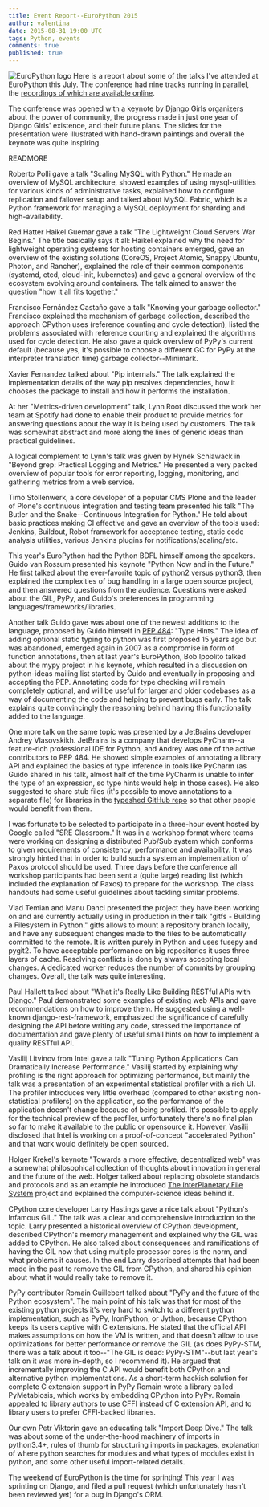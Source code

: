 ```yaml
---
title: Event Report--EuroPython 2015
author: valentina
date: 2015-08-31 19:00 UTC
tags: Python, events
comments: true
published: true
---
```


![EuroPython logo](blog/europython-2015.png) Here is a report about some of the talks I've attended at EuroPython this July. The conference had nine tracks running in parallel, the [recordings of which are available online](https://www.youtube.com/playlist?list=PL8uoeex94UhGGUH0mFb-StlZ1WYGWiJfP).

The conference was opened with a keynote by Django Girls organizers about the power of community, the progress made in just one year of Django Girls' existence, and their future plans. The slides for the presentation were illustrated with hand-drawn paintings and overall the keynote was quite inspiring.

READMORE

Roberto Polli gave a talk "Scaling MySQL with Python." He made an overview of MySQL architecture, showed examples of using mysql-utilities for various kinds of administrative tasks, explained how to configure replication and failover setup and talked about MySQL Fabric, which is a Python framework for managing a MySQL deployment for sharding and high-availability.

Red Hatter Haikel Guemar gave a talk "The Lightweight Cloud Servers War Begins." The title basically says it all: Haikel explained why the need for lightweight operating systems for hosting containers emerged, gave an overview of the existing solutions (CoreOS, Project Atomic, Snappy Ubuntu, Photon, and Rancher), explained the role of their common components (systemd, etcd, cloud-init, kubernetes) and gave a general overview of the ecosystem evolving around containers. The talk aimed to answer the question "how it all fits together."

Francisco Fernández Castaño gave a talk "Knowing your garbage collector." Francisco explained the mechanism of garbage collection, described the approach CPython uses (reference counting and cycle detection), listed the problems associated with reference counting and explained the algorithms used for cycle detection. He also gave a quick overview of PyPy's current default (because yes, it's possible to choose a different GC for PyPy at the interpreter translation time) garbage collector--Minimark.

Xavier Fernandez talked about "Pip internals." The talk explained the implementation details of the way pip resolves dependencies, how it chooses the package to install and how it performs the installation.

At her "Metrics-driven development" talk, Lynn Root discussed the work her team at Spotify had done to enable their product to provide metrics for answering questions about the way it is being used by customers. The talk was somewhat abstract and more along the lines of generic ideas than practical guidelines.

A logical complement to Lynn's talk was given by Hynek Schlawack in "Beyond grep: Practical Logging and Metrics." He presented a very packed overview of popular tools for error reporting, logging, monitoring, and gathering metrics from a web service.

Timo Stollenwerk, a core developer of a popular CMS Plone and the leader of Plone's continuous integration and testing team presented his talk "The Butler and the Snake--Continuous Integration for Python." He told about basic practices making CI effective and gave an overview of the tools used: Jenkins, Buildout, Robot framework for acceptance testing, static code analysis utilities, various Jenkins plugins for notifications/scaling/etc.

This year's EuroPython had the Python BDFL himself among the speakers. Guido van Rossum presented his keynote "Python Now and in the Future." He first talked about the ever-favorite topic of python2 versus python3, then explained the complexities of bug handling in a large open source project, and then answered questions from the audience. Questions were asked about the GIL, PyPy, and Guido's preferences in programming languages/frameworks/libraries.

Another talk Guido gave was about one of the newest additions to the language, proposed by Guido himself in [PEP 484](https://www.python.org/dev/peps/pep-0484): "Type Hints." The idea of adding optional static typing to python was first proposed 15 years ago but was abandoned, emerged again in 2007 as a compromise in form of function annotations, then at last year's EuroPython, Bob Ippolito talked about the mypy project in his keynote, which resulted in a discussion on python-ideas mailing list started by Guido and eventually in proposing and accepting the PEP. Annotating code for type checking will remain completely optional, and will be useful for larger and older codebases as a way of documenting the code and helping to prevent bugs early. The talk explains quite convincingly the reasoning behind having this functionality added to the language.

One more talk on the same topic was presented by a JetBrains developer Andrey Vlasovskikh. JetBrains is a company that develops PyCharm--a feature-rich professional IDE for Python, and Andrey was one of the active contributors to PEP 484. He showed simple examples of annotating a library API and explained the basics of type inference in tools like PyCharm (as Guido shared in his talk, almost half of the time PyCharm is unable to infer the type of an expression, so type hints would help in those cases). He also suggested to share stub files (it's possible to move annotations to a separate file) for libraries in the [typeshed GitHub repo](https://github.com/python/typeshed) so that other people would benefit from them.

I was fortunate to be selected to participate in a three-hour event hosted by Google called "SRE Classroom." It was in a workshop format where teams were working on designing a distributed Pub/Sub system which conforms to given requirements of consistency, performance and availability. It was strongly hinted that in order to build such a system an implementation of Paxos protocol should be used. Three days before the conference all workshop participants had been sent a (quite large) reading list (which included the explanation of Paxos) to prepare for the workshop. The class handouts had some useful guidelines about tackling similar problems.

Vlad Temian and Manu Danci presented the project they have been working on and are currently actually using in production in their talk "gitfs - Building a Filesystem in Python." gitfs allows to mount a repository branch locally, and have any subsequent changes made to the files to be automatically committed to the remote. It is written purely in Python and uses fusepy and pygit2. To have acceptable performance on big repositories it uses three layers of cache. Resolving conflicts is done by always accepting local changes. A dedicated worker reduces the number of commits by grouping changes. Overall, the talk was quite interesting.

Paul Hallett talked about "What it's Really Like Building RESTful APIs with Django." Paul demonstrated some examples of existing web APIs and gave recommendations on how to improve them. He suggested using a well-known django-rest-framework, emphasized the significance of carefully designing the API before writing any code, stressed the importance of documentation and gave plenty of useful small hints on how to implement a quality RESTful API.

Vasilij Litvinov from Intel gave a talk "Tuning Python Applications Can Dramatically Increase Performance." Vasilij started by explaining why profiling is the right approach for optimizing performance, but mainly the talk was a presentation of an experimental statistical profiler with a rich UI. The profiler introduces very little overhead (compared to other existing non-statistical profilers) on the application, so the performance of the application doesn't change because of being profiled. It's possible to apply for the technical preview of the profiler, unfortunately there's no final plan so far to make it available to the public or opensource it. However, Vasilij disclosed that Intel is working on a proof-of-concept "accelerated Python" and that work would definitely be open sourced.

Holger Krekel's keynote "Towards a more effective, decentralized web" was a somewhat philosophical collection of thoughts about innovation in general and the future of the web. Holger talked about replacing obsolete standards and protocols and as an example he introduced [The InterPlanetary File System](http://ipfs.io/) project and explained the computer-science ideas behind it.

CPython core developer Larry Hastings gave a nice talk about "Python's Infamous GIL." The talk was a clear and comprehensive introduction to the topic. Larry presented a historical overview of CPython development, described CPython's memory management and explained why the GIL was added to CPython. He also talked about consequences and ramifications of having the GIL now that using multiple processor cores is the norm, and what problems it causes. In the end Larry described attempts that had been made in the past to remove the GIL from CPython, and shared his opinion about what it would really take to remove it.

PyPy contributor Romain Guillebert talked about "PyPy and the future of the Python ecosystem". The main point of his talk was that for most of the existing python projects it's very hard to switch to a different python implementation, such as PyPy, IronPython, or Jython, because CPython keeps its users captive with C extensions. He stated that the official API makes assumptions on how the VM is written, and that doesn't allow to use optimizations for better performance or remove the GIL (as does PyPy-STM, there was a talk about it too--"The GIL is dead: PyPy-STM"--but last year's talk on it was more in-depth, so I recommend it). He argued that incrementally improving the C API would benefit both CPython and alternative python implementations. As a short-term hackish solution for complete C extension support in PyPy Romain wrote a library called PyMetabiosis, which works by embedding CPython into PyPy. Romain appealed to library authors to use CFFI instead of C extension API, and to library users to prefer CFFI-backed libraries.

Our own Petr Viktorin gave an educating talk "Import Deep Dive." The talk was about some of the under-the-hood machinery of imports in python3.4+, rules of thumb for structuring imports in packages, explanation of where python searches for modules and what types of modules exist in python, and some other useful import-related details.

The weekend of EuroPython is the time for sprinting! This year I was sprinting on Django, and filed a pull request (which unfortunately hasn't been reviewed yet) for a bug in Django's ORM.
